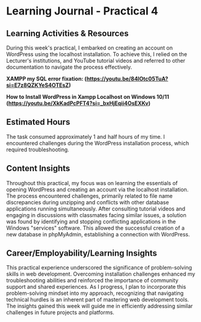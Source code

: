 # Learning Journal - Practical 4

## Learning Activities & Resources

During this week's practical, I embarked on creating an account on WordPress using the localhost installation. To achieve this, I relied on the Lecturer's institutions, and YouTube tutorial videos and referred to other documentation to navigate the process effectively.

**XAMPP my SQL error fixation: (https://youtu.be/84IOtc05TuA?si=E7z8QZKYeS4OTEsZ)**

**How to Install WordPress in Xampp Localhost on Windows 10/11 (https://youtu.be/XkKadPcPFT4?si=_bxHjEqii4OsEXKv)**

## Estimated Hours

The task consumed approximately 1 and half hours of my time. I encountered challenges during the WordPress installation process, which required troubleshooting.

## Content Insights

Throughout this practical, my focus was on learning the essentials of opening WordPress and creating an account via the localhost installation. The process encountered challenges, primarily related to file name discrepancies during unzipping and conflicts with other database applications running simultaneously. After consulting tutorial videos and engaging in discussions with classmates facing similar issues, a solution was found by identifying and stopping conflicting applications in the Windows "services" software. This allowed the successful creation of a new database in phpMyAdmin, establishing a connection with WordPress.

## Career/Employability/Learning Insights

This practical experience underscored the significance of problem-solving skills in web development. Overcoming installation challenges enhanced my troubleshooting abilities and reinforced the importance of community support and shared experiences. As I progress, I plan to incorporate this problem-solving mindset into my approach, recognizing that navigating technical hurdles is an inherent part of mastering web development tools. The insights gained this week will guide me in efficiently addressing similar challenges in future projects and platforms.

